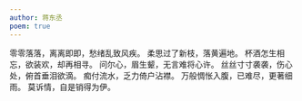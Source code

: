 ```yaml
---
author: 蒋东丞
poem: true
---
```


零零落落，离离即即，愁绪乱致风疾。
柔思过了新枝，落黄遍地。
杯酒怎生相忘，欲装欢，却再相寻。
问尔心，眉生颦，无言难将心许。
丝丝寸寸袭袭，伤心处，俯首垂泪欲滴。
痴付流水，乏力倚户沾襟。
万般惆怅入腹，已难尽，更著细雨。
莫诉情，自是销得为伊。
